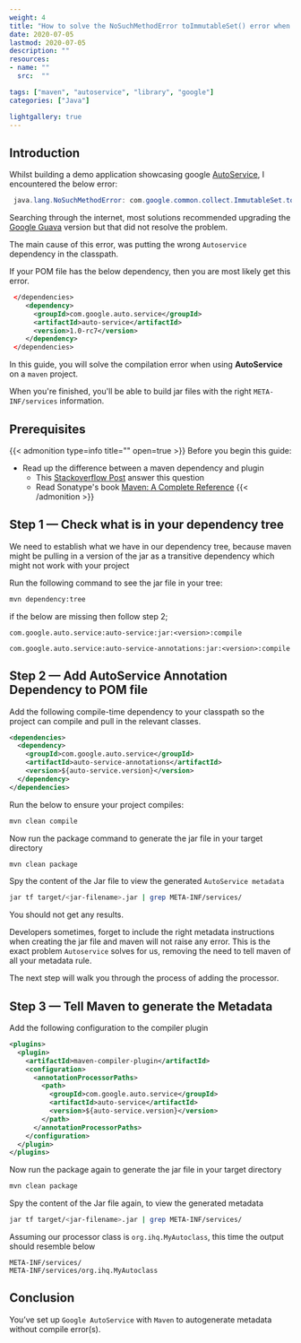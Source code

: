 ```yaml
---
weight: 4
title: "How to solve the NoSuchMethodError toImmutableSet() error when using Google Autoservice"
date: 2020-07-05
lastmod: 2020-07-05
description: ""
resources:
- name: ""
  src:  ""

tags: ["maven", "autoservice", "library", "google"]
categories: ["Java"]

lightgallery: true
---
```


## Introduction
Whilst building a demo application showcasing google
[AutoService](https://github.com/google/auto/tree/master/service), I encountered the below error:

<!--more-->

```Java
 java.lang.NoSuchMethodError: com.google.common.collect.ImmutableSet.toImmutableSet()Ljava/util/stream/Collector;
```
Searching through the internet, most solutions recommended upgrading the [Google Guava](https://github.com/google/guava) version but that did not resolve the problem.

The main cause of this error, was putting the wrong `Autoservice` dependency in the classpath.

If your POM file has the below dependency, then you are most likely get this error.

```xml
 </dependencies>
 	<dependency>
      <groupId>com.google.auto.service</groupId>
      <artifactId>auto-service</artifactId>
      <version>1.0-rc7</version>
    </dependency>
 </dependencies>
```

In this guide, you will solve the compilation error when using **AutoService** on a `maven` project.

When you're finished, you'll be able to build jar files with the right
`META-INF/services` information.

## Prerequisites
{{< admonition type=info title="" open=true >}}
Before you begin this guide:
* Read up the difference between a maven dependency and plugin
    * This [Stackoverflow Post](https://stackoverflow.com/a/26293404) answer this question
    * Read Sonatype's book [Maven: A Complete Reference](https://books.sonatype.com/mvnref-book/reference/index.html)
{{< /admonition >}}

## Step 1 — Check what is in your dependency tree

We need to establish what we have in our dependency tree, because maven might be pulling in a version of the jar as a transitive dependency which might not work with your project  

Run the following command to see the jar file in your tree:

```bash
mvn dependency:tree
```
if the below are missing then follow step 2;

`com.google.auto.service:auto-service:jar:<version>:compile`

`com.google.auto.service:auto-service-annotations:jar:<version>:compile`

## Step 2 — Add AutoService Annotation Dependency to POM file

Add the following compile-time dependency to your classpath so the project can compile and pull in the relevant classes.

```xml
<dependencies>
  <dependency>
    <groupId>com.google.auto.service</groupId>
    <artifactId>auto-service-annotations</artifactId>
    <version>${auto-service.version}</version>
  </dependency>
</dependencies>
```
Run the below to ensure your project compiles:

```bash
mvn clean compile
```

Now run the package command to generate the jar file in your target directory

```bash
mvn clean package
```

Spy the content of the Jar file to view the generated `AutoService metadata`

```bash
jar tf target/<jar-filename>.jar | grep META-INF/services/
```

You should not get any results.

Developers sometimes, forget to include the right metadata instructions when creating the  jar file and maven will not raise any error.
This is the exact problem `Autoservice` solves for us, removing the need to tell maven of all your metadata rule.

The next step will walk you through the process of adding the processor.

## Step 3 — Tell Maven to generate the Metadata

Add the following configuration to the compiler plugin

```xml
<plugins>
  <plugin>
    <artifactId>maven-compiler-plugin</artifactId>
    <configuration>
      <annotationProcessorPaths>
        <path>
          <groupId>com.google.auto.service</groupId>
          <artifactId>auto-service</artifactId>
          <version>${auto-service.version}</version>
        </path>
      </annotationProcessorPaths>
    </configuration>
  </plugin>
</plugins>
```
Now run the package again to generate the jar file in your target directory

```bash
mvn clean package
```

Spy the content of the Jar file again, to view the generated metadata

```bash
jar tf target/<jar-filename>.jar | grep META-INF/services/
```

Assuming our processor class is `org.ihq.MyAutoclass`, this time the output should resemble below

```
META-INF/services/
META-INF/services/org.ihq.MyAutoclass

```

## Conclusion
You’ve set up `Google AutoService` with `Maven` to autogenerate metadata without compile error(s).
